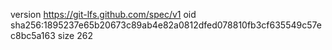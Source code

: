 version https://git-lfs.github.com/spec/v1
oid sha256:1895237e65b20673c89ab4e82a0812dfed078810fb3cf635549c57ec8bc5a163
size 262
